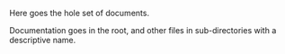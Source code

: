 Here goes the hole set of documents.

Documentation goes in the root, and other files in sub-directories with a descriptive name.